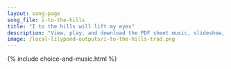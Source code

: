 ```yaml
---
layout: song-page
song_file: i-to-the-hills
title: "I to the hills will lift my eyes"
description: "View, play, and download the PDF sheet music, slideshow, and audio. Lyrics: I to the hills will lift my eyes. From whence shall come my aid? My help is from the Lord alone, who heav'n and earth has made.  God will not let your... english christian 4part chords"
image: /local-lilypond-outputs/i-to-the-hills-trad.png
---
```


{% include choice-and-music.html %}